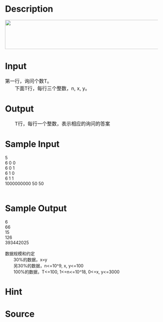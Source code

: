 
# Description

<div class="content"><p><img alt="" width="568" height="96" src="/source/bzoj/2627/img/aHR0cHM6Ly9seWRzeS5jb20vSnVkZ2VPbmxpbmUvdXBsb2FkLzIwMTIwMy8xMS5qcGc=.jpg"/></p></div>

# Input

<div class="content"><p><span style="font-size: medium">第一行，询问个数T。<br/>
　　下面T行，每行三个整数，n, x, y。<br/>
</span></p></div>

# Output

<div class="content"><div class="pdcont"><span style="font-size: medium">　　T行，每行一个整数，表示相应的询问的答案<br/>
</span></div></div>

# Sample Input

<div class="content"><span class="sampledata">5<br/>
6 0 0<br/>
6 0 1<br/>
6 1 0<br/>
6 1 1<br/>
1000000000 50 50<br/>
<br/>
</span></div>

# Sample Output

<div class="content"><span class="sampledata">6<br/>
66<br/>
15<br/>
126<br/>
393442025<br/>
<br/>
数据规模和约定<br/>
　　30%的数据，x=y<br/>
　　另30%的数据，n&lt;=10^9, x, y&lt;=100<br/>
　　100%的数据，T&lt;=100, 1&lt;=n&lt;=10^18, 0&lt;=x, y&lt;=3000<br/>
</span></div>

# Hint

<div class="content"><p></p></div>

# Source

<div class="content"><p><a href="problemset.php?search="></a></p></div>

